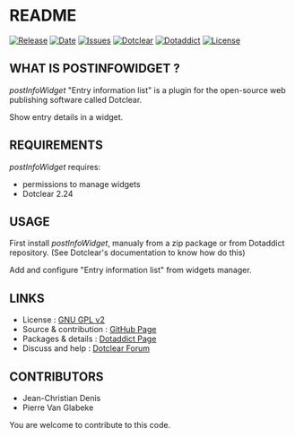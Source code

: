 # README

[![Release](https://img.shields.io/github/v/release/JcDenis/postInfoWidget)](https://github.com/JcDenis/postInfoWidget/releases)
[![Date](https://img.shields.io/github/release-date/JcDenis/postInfoWidget)](https://github.com/JcDenis/postInfoWidget/releases)
[![Issues](https://img.shields.io/github/issues/JcDenis/postInfoWidget)](https://github.com/JcDenis/postInfoWidget/issues)
[![Dotclear](https://img.shields.io/badge/dotclear-v2.24-blue.svg)](https://fr.dotclear.org/download)
[![Dotaddict](https://img.shields.io/badge/dotaddict-official-green.svg)](https://plugins.dotaddict.org/dc2/details/postInfoWidget)
[![License](https://img.shields.io/github/license/JcDenis/postInfoWidget)](https://github.com/JcDenis/postInfoWidget/blob/master/LICENSE)

## WHAT IS POSTINFOWIDGET ?

_postInfoWidget_ "Entry information list" is a plugin for the open-source 
web publishing software called Dotclear.

Show entry details in a widget.

## REQUIREMENTS

 _postInfoWidget_ requires: 

  * permissions to manage widgets
  * Dotclear 2.24

## USAGE

First install _postInfoWidget_, manualy from a zip package or from 
Dotaddict repository. (See Dotclear's documentation to know how do this)

Add and configure "Entry information list" from widgets manager.

## LINKS

 * License : [GNU GPL v2](https://www.gnu.org/licenses/old-licenses/lgpl-2.0.html)
 * Source & contribution : [GitHub Page](https://github.com/JcDenis/postInfoWidget)
 * Packages & details : [Dotaddict Page](https://plugins.dotaddict.org/dc2/details/postInfoWidget)
 * Discuss and help : [Dotclear Forum](http://forum.dotclear.org/viewtopic.php?pid=332974#p332974)

## CONTRIBUTORS

 * Jean-Christian Denis
 * Pierre Van Glabeke

 You are welcome to contribute to this code.
